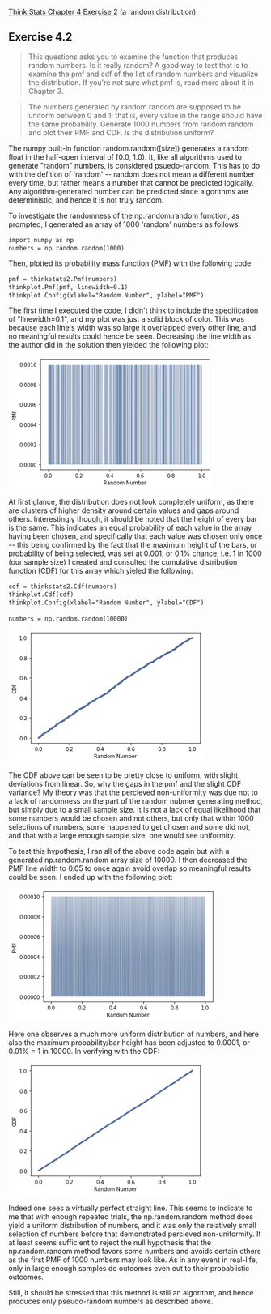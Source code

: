 [Think Stats Chapter 4 Exercise 2](http://greenteapress.com/thinkstats2/html/thinkstats2005.html#toc41) (a random distribution)

## Exercise 4.2

> This questions asks you to examine the function that produces random numbers. Is it really random? A good way to test that is to examine the pmf and cdf of the list of random numbers and visualize the distribution. If you're not sure what pmf is, read more about it in Chapter 3.

> The numbers generated by random.random are supposed to be
uniform between 0 and 1; that is, every value in the range should have the
same probability.
Generate 1000 numbers from random.random and plot their PMF and CDF.
Is the distribution uniform?

The numpy built-in function random.random([size]) generates a random float in the half-open interval of [0.0, 1.0).
It, like all algorithms used to generate "random" numbers, is considered psuedo-random. This has to do with the defition of 'random' -- random does not mean a different number every time, but rather means a number that cannot be predicted logically. Any algorithm-generated number can be predicted since algorithms are deterministic, and hence it is not truly random.

To investigate the randomness of the np.random.random function, as prompted, I generated an array of 1000 'random' numbers as follows:  

```
import numpy as np
numbers = np.random.random(1000)
```
Then, plotted its probability mass function (PMF) with the following code:
```
pmf = thinkstats2.Pmf(numbers)
thinkplot.Pmf(pmf, linewidth=0.1)
thinkplot.Config(xlabel="Random Number", ylabel="PMF")
```
The first time I executed the code, I didn't think to include the specification of "linewidth=0.1", and my plot was just a solid block of color. This was because each line's width was so large it overlapped every other line, and no meaningful results could hence be seen. Decreasing the line width as the author did in the solution then yielded the following plot: 

![pmf_1000](https://github.com/anterra/ThinkStats2/blob/master/pmf_4.2_1000.png)

At first glance, the distribution does not look completely uniform, as there are clusters of higher density around certain values and gaps around others. Interestingly though, it should be noted that the height of every bar is the same. This indicates an equal probability of each value in the array having been chosen, and specifically that each value was chosen only once -- this being confirmed by the fact that the maximum height of the bars, or probability of being selected, was set at 0.001, or 0.1% chance, i.e. 1 in 1000 (our sample size)  I created and consulted the cumulative distribution function (CDF) for this array which yieled the following: 

```
cdf = thinkstats2.Cdf(numbers)
thinkplot.Cdf(cdf)
thinkplot.Config(xlabel="Random Number", ylabel="CDF")

numbers = np.random.random(10000)
```
![cdf_1000](https://github.com/anterra/ThinkStats2/blob/master/cdf_4.2_1000.png)

The CDF above can be seen to be pretty close to uniform, with slight deviations from linear. So, why the gaps in the pmf and the slight CDF variance? My theory was that the percieved non-uniformity was due not to a lack of randomness on the part of the random nubmer generating method, but simply due to a small sample size. It is not a lack of equal likelihood that some numbers would be chosen and not others, but only that within 1000 selections of numbers, some happened to get chosen and some did not, and that with a large enough sample size, one would see uniformity. 

To test this hypothesis, I ran all of the above code again but with a generated np.random.random array size of 10000. I then decreased the PMF line width to 0.05 to once again avoid overlap so meaningful results could be seen. I ended up with the following plot: 

![pmf_10000](https://github.com/anterra/ThinkStats2/blob/master/pmf_10000_2.png)

Here one observes a much more uniform distribution of numbers, and here also the maximum probability/bar height has been adjusted to 0.0001, or 0.01% = 1 in 10000. In verifying with the CDF: 

![cdf_10000](https://github.com/anterra/ThinkStats2/blob/master/cdf_4.2_10000.png)

Indeed one sees a virtually perfect straight line. This seems to indicate to me that with enough repeated trials, the np.random.random method does yield a uniform distribution of numbers, and it was only the relatively small selection of numbers before that demonstrated percieved non-uniformity. It at least seems sufficient to reject the null hypothesis that the np.random.random method favors some numbers and avoids certain others as the first PMF of 1000 numbers may look like. As in any event in real-life, only in large enough samples do outcomes even out to their probablistic outcomes. 

Still, it should be stressed that this method is still an algorithm, and hence produces only pseudo-random numbers as described above. 
